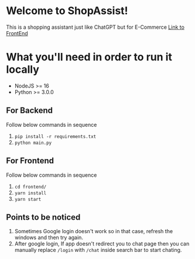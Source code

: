 # Welcome to ShopAssist!

This is a shopping assistant just like ChatGPT but for E-Commerce
[Link to FrontEnd](https://github.com/hitenvats16/ShopAssist_frontEnd)

# What you'll need in order to run it locally

 - NodeJS >= 16 
 - Python >= 3.0.0

## For Backend

Follow below commands in sequence

 1. `pip install -r requirements.txt`
 2. `python main.py`

## For Frontend

Follow below commands in sequence

 1. `cd frontend/`
 2. `yarn install`
 3. `yarn start`

## Points to be noticed

 1. Sometimes Google login doesn't work so in that case, refresh the windows and then try again.
 2. After google login, If app doesn't redirect you to chat page then you can manually replace `/login` with `/chat` inside search bar to start chating.
